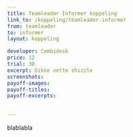 ```yaml
---
title: Teamleader Informer koppeling
link_to: /koppeling/teamleader-informer
from: teamleader
to: informer
layout: koppeling

developer: Combidesk
price: 12
trial: 30
excerpt: Dikke vette shizzle
screenshots:
payoff-images:
payoff-titles:
payoff-excerpts:

 
---
```


blablabla